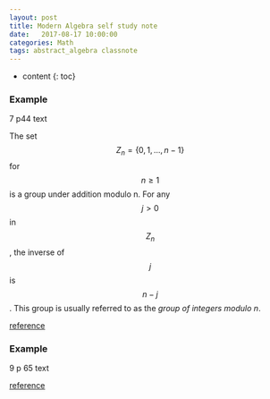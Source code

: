 ```yaml
---
layout: post
title: Modern Algebra self study note
date:   2017-08-17 10:00:00
categories: Math
tags: abstract_algebra classnote
---
```

* content
{: toc}

### Example 

7 p44 text 

The set $$Z_n = \{ 0, 1, . . . , n-1 \}$$ for $$n ≥ 1$$ is a group under addition modulo n. For any $$j > 0$$ in $$Z_n$$, the inverse of $$j$$ is $$n - j$$. This group is usually referred to as the *group of integers modulo n*.

[reference](https://math.stackexchange.com/questions/2397582/is-the-set-z-n-0-1-n-1-for-n-%E2%89%A5-1-is-a-group-under-addition)


### Example 

9 p 65 text

[reference](https://math.stackexchange.com/questions/2408032/group-multipled) 

